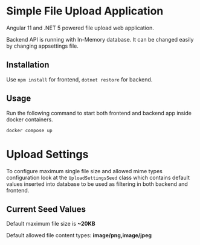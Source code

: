 # Simple File Upload Application

Angular 11 and .NET 5 powered file upload web application.

Backend API is running with In-Memory database. It can be changed easily by changing appsettings file.  

## Installation

Use `npm install` for frontend, `dotnet restore` for backend.

## Usage

Run the following command to start both frontend and backend app inside docker containers.

```
docker compose up
```

# Upload Settings
To configure maximum single file size and allowed mime types configuration look at the `UploadSettingsSeed` class which contains default values inserted into database to be used as filtering in both backend and frontend.

## Current Seed Values
Default maximum file size is **~20KB**

Default allowed file content types: **image/png,image/jpeg**